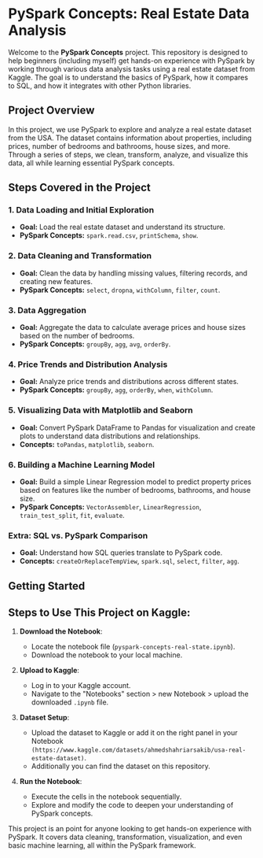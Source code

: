 # PySpark Concepts: Real Estate Data Analysis

Welcome to the **PySpark Concepts** project. This repository is designed to help beginners (including myself) get hands-on experience with PySpark by working through various data analysis tasks using a real estate dataset from Kaggle. The goal is to understand the basics of PySpark, how it compares to SQL, and how it integrates with other Python libraries.

## Project Overview

In this project, we use PySpark to explore and analyze a real estate dataset from the USA. The dataset contains information about properties, including prices, number of bedrooms and bathrooms, house sizes, and more. Through a series of steps, we clean, transform, analyze, and visualize this data, all while learning essential PySpark concepts.

## Steps Covered in the Project

### 1. **Data Loading and Initial Exploration**
   - **Goal:** Load the real estate dataset and understand its structure.
   - **PySpark Concepts:** `spark.read.csv`, `printSchema`, `show`.

### 2. **Data Cleaning and Transformation**
   - **Goal:** Clean the data by handling missing values, filtering records, and creating new features.
   - **PySpark Concepts:** `select`, `dropna`, `withColumn`, `filter`, `count`.

### 3. **Data Aggregation**
   - **Goal:** Aggregate the data to calculate average prices and house sizes based on the number of bedrooms.
   - **PySpark Concepts:** `groupBy`, `agg`, `avg`, `orderBy`.

### 4. **Price Trends and Distribution Analysis**
   - **Goal:** Analyze price trends and distributions across different states.
   - **PySpark Concepts:** `groupBy`, `agg`, `orderBy`, `when`, `withColumn`.

### 5. **Visualizing Data with Matplotlib and Seaborn**
   - **Goal:** Convert PySpark DataFrame to Pandas for visualization and create plots to understand data distributions and relationships.
   - **Concepts:** `toPandas`, `matplotlib`, `seaborn`.

### 6. **Building a Machine Learning Model**
   - **Goal:** Build a simple Linear Regression model to predict property prices based on features like the number of bedrooms, bathrooms, and house size.
   - **PySpark Concepts:** `VectorAssembler`, `LinearRegression`, `train_test_split`, `fit`, `evaluate`.

### Extra: **SQL vs. PySpark Comparison**
   - **Goal:** Understand how SQL queries translate to PySpark code.
   - **Concepts:** `createOrReplaceTempView`, `spark.sql`, `select`, `filter`, `agg`.

## Getting Started

## Steps to Use This Project on Kaggle:

1. **Download the Notebook**:
   - Locate the notebook file (`pyspark-concepts-real-state.ipynb`).
   - Download the notebook to your local machine.

2. **Upload to Kaggle**:
   - Log in to your Kaggle account.
   - Navigate to the "Notebooks" section > new Notebook > upload the downloaded `.ipynb` file.

3. **Dataset Setup**:
   - Upload the dataset to Kaggle or add it on the right panel in your Notebook `(https://www.kaggle.com/datasets/ahmedshahriarsakib/usa-real-estate-dataset)`.
   - Additionally you can find the dataset on this repository.

5. **Run the Notebook**:
   - Execute the cells in the notebook sequentially.
   - Explore and modify the code to deepen your understanding of PySpark concepts.

This project is an point for anyone looking to get hands-on experience with PySpark. It covers data cleaning, transformation, visualization, and even basic machine learning, all within the PySpark framework.

